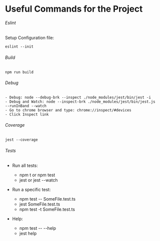 # Useful Commands for the Project

###### Eslint
Setup Configuration file:
```properties
eslint --init
```

###### Build
```properties 
npm run build
```

###### Debug
```properties
- Debug: node --debug-brk --inspect ./node_modules/jest/bin/jest -i
- Debug and Watch: node --inspect-brk ./node_modules/jest/bin/jest.js --runInBand --watch 
- Go to chrome browser and type: chrome://inspect/#devices
- Click Inspect link
```

###### Coverage 
```properties
jest --coverage
```

###### Tests
- Run all tests: 
  - npm t or npm test 
  - jest or jest --watch

- Run a specific test: 
  - npm test -- SomeFile.test.ts 
  - jest SomeFile.test.ts 
  - npm test -t SomeFile.test.ts

- Help: 
  - npm test -- --help
  - jest help
